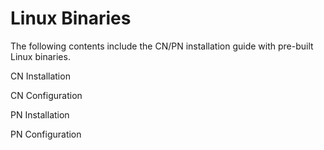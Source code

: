# Linux Binaries
The following contents include the CN/PN installation guide with pre-built Linux binaries.

​CN Installation​

​CN Configuration​

​PN Installation​

​PN Configuration​
